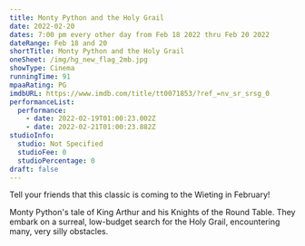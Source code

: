 ```yaml
---
title: Monty Python and the Holy Grail
date: 2022-02-20
dates: 7:00 pm every other day from Feb 18 2022 thru Feb 20 2022
dateRange: Feb 18 and 20
shortTitle: Monty Python and the Holy Grail
oneSheet: /img/hg_new_flag_2mb.jpg
showType: Cinema
runningTime: 91
mpaaRating: PG
imdbURL: https://www.imdb.com/title/tt0071853/?ref_=nv_sr_srsg_0
performanceList:
  performance:
    - date: 2022-02-19T01:00:23.002Z
    - date: 2022-02-21T01:00:23.882Z
studioInfo:
  studio: Not Specified
  studioFee: 0
  studioPercentage: 0
draft: false
---
```

Tell your friends that this classic is coming to the Wieting in February!

Monty Python's tale of King Arthur and his Knights of the Round Table. They embark on a surreal, low-budget search for the Holy Grail, encountering many, very silly obstacles.